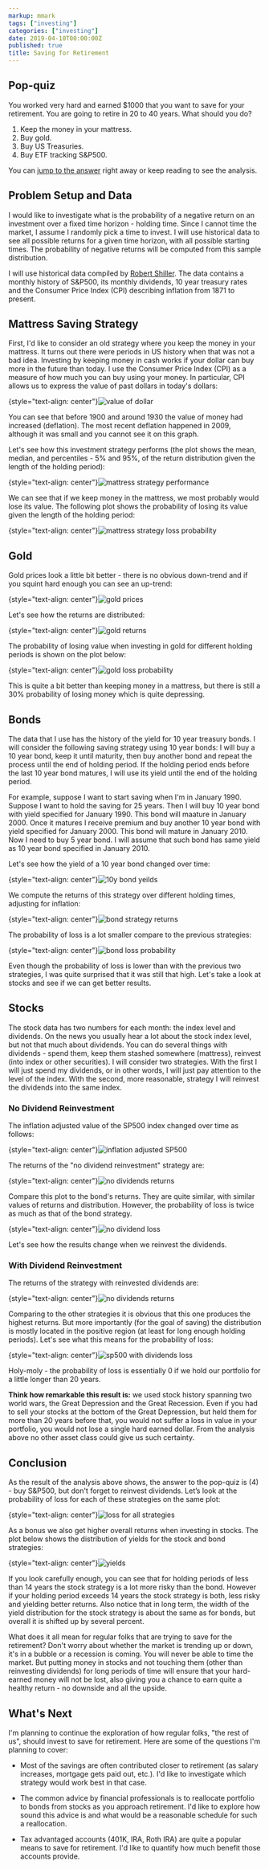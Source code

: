 ```yaml
---
markup: mmark
tags: ["investing"]
categories: ["investing"]
date: 2019-04-10T00:00:00Z
published: true
title: Saving for Retirement
---
```


## Pop-quiz

You worked very hard and earned $1000 that you want to save for your retirement. 
You are going to retire in 20 to 40 years. What should you do?

1) Keep the money in your mattress.
2) Buy gold.
3) Buy US Treasuries.
4) Buy ETF tracking S&P500.

You can [jump to the answer](#conclusion) right away or keep reading to see the 
analysis.

## Problem Setup and Data

I would like to investigate what is the probability of a negative return on 
an investment over a fixed time horizon - holding time. Since I cannot time the 
market, I assume I randomly pick a time to invest. I will use historical data to 
see all possible returns for a given time horizon, with all possible starting 
times. The probability of negative returns will be computed from this sample 
distribution.

I will use historical data compiled by [Robert Shiller](http://www.econ.yale.edu/~shiller/data.htm).
The data contains a monthly history of S&P500, its monthly dividends, 10 year
treasury rates and the Consumer Price Index (CPI) describing inflation
from 1871 to present.

## Mattress Saving Strategy

First, I'd like to consider an old strategy where you keep the money in your 
mattress. It turns out there were periods in US history when that was not a bad 
idea. Investing by keeping money in cash works if your dollar can buy more in
the future than today. I use the Consumer Price Index (CPI) as a measure of how 
much you can buy using your money. In particular, CPI allows us to express the
value of past dollars in today's dollars:

{style="text-align: center"}![value of dollar](/images/dollar.png)

You can see that before 1900 and around 1930 the value of money had increased 
(deflation). The most recent deflation happened in 2009, although it was small 
and you cannot see it on this graph. 

Let's see how this investment strategy performs (the plot shows the mean, median,
and percentiles - 5% and 95%, of the return distribution given the length of the
holding period):

{style="text-align: center"}![mattress strategy performance](/images/mattress.png)

We can see that if we keep money in the mattress, we most probably would lose 
its value. The following plot shows the probability of losing its value given
the length of the holding period:

{style="text-align: center"}![mattress strategy loss probability](/images/p-mattress.png)

## Gold

Gold prices look a little bit better - there is no obvious down-trend and if you 
squint hard enough you can see an up-trend:

{style="text-align: center"}![gold prices](/images/gold-history.png)

Let's see how the returns are distributed:

{style="text-align: center"}![gold returns](/images/gold-rets.png)

The probability of losing value when investing in gold for different holding 
periods is shown on the plot below:

{style="text-align: center"}![gold loss probability](/images/gold-loss.png)

This is quite a bit better than keeping money in a mattress, but there is still 
a 30% probability of losing money which is quite depressing.

## Bonds

The data that I use has the history of the yield for 10 year treasury bonds. I
will consider the following saving strategy using 10 year bonds: I will buy
a 10 year bond, keep it until maturity, then buy another bond and repeat the
process until the end of holding period. If the holding period ends before the 
last 10 year bond matures, I will use its yield until the end of the holding 
period.

For example, suppose I want to start saving when I'm in January 1990. Suppose
I want to hold the saving for 25 years. Then I will buy 10 year bond with yield
specified for January 1990. This bond will maature in January 2000. Once it 
matures I receive premium and buy another 10 year bond with yield specified for
January 2000. This bond will mature in January 2010. Now I need to buy 5 year 
bond. I will assume that such bond has same yield as 10 year bond specified in
January 2010. 

Let's see how the yield of a 10 year bond changed over time:

{style="text-align: center"}![10y bond yeilds](/images/bond-hist.png)

We compute the returns of this strategy over different holding times, adjusting
for inflation:

{style="text-align: center"}![bond strategy returns](/images/bond-rets.png)

The probability of loss is a lot smaller compare to the previous strategies:

{style="text-align: center"}![bond loss probability](/images/bond-loss.png)

Even though the probability of loss is lower than with the previous two 
strategies, I was quite surprised that it was still that high. Let's take a
look at stocks and see if we can get better results.

## Stocks

The stock data has two numbers for each month: the index level and dividends.
On the news you usually hear a lot about the stock index level, but not that 
much about dividends. You can do several things with dividends - spend them, 
keep them stashed somewhere (mattress), reinvest (into index or other securities).
I will consider two strategies. With the first I will just spend my dividends, 
or in other words, I will just pay attention to the level of the index. With the 
second, more reasonable, strategy I will reinvest the dividends into the same 
index.

### No Dividend Reinvestment

The inflation adjusted value of the SP500 index changed over time as follows:

{style="text-align: center"}![inflation adjusted SP500](/images/sp500.png)

The returns of the "no dividend reinvestment" strategy are:

{style="text-align: center"}![no dividends returns](/images/sp500-nd-rets.png)

Compare this plot to the bond's returns. They are quite similar, with similar
values of returns and distribution. However, the probability of loss is twice
as much as that of the bond strategy.

{style="text-align: center"}![no dividend loss](/images/sp500-nd-loss.png)

Let's see how the results change when we reinvest the dividends.

### With Dividend Reinvestment

The returns of the strategy with reinvested dividends are:

{style="text-align: center"}![no dividends returns](/images/sp500-rets.png)

Comparing to the other strategies it is obvious that this one produces the 
highest returns. But more importantly (for the goal of saving) the distribution
is mostly located in the positive region (at least for long enough holding 
periods). Let's see what this means for the probability of loss:

{style="text-align: center"}![sp500 with dividends loss](/images/sp500-loss.png)

Holy-moly - the probability of loss is essentially 0 if we hold our portfolio
for a little longer than 20 years.

**Think how remarkable this result is:** we used stock history spanning
two world wars, the Great Depression and the Great Recession. Even if you had to 
sell your stocks at the bottom of the Great Depression, but held them for more 
than 20 years before that, you would not suffer a loss in value in your 
portfolio, you would not lose a single hard earned dollar. From the analysis 
above no other asset class could give us such certainty.

## Conclusion

As the result of the analysis above shows, the answer to the pop-quiz is (4) - 
buy S&P500, but don't forget to reinvest dividends. Let’s look at the 
probability of loss for each of these strategies on the same plot:

{style="text-align: center"}![loss for all strategies](/images/loss.png)

As a bonus we also get higher overall returns when investing in stocks. The
plot below shows the distribution of yields for the stock and bond strategies:

{style="text-align: center"}![yields](/images/yields.png)

If you look carefully enough, you can see that for holding periods of less than 
14 years the stock strategy is a lot more risky than the bond. However if your 
holding period exceeds 14 years the stock strategy is both, less risky and
yielding better returns. Also notice that in long term, the width of the yield
distribution for the stock strategy is about the same as for bonds, but overall
it is shifted up by several percent.

What does it all mean for regular folks that are trying to save for the 
retirement? Don't worry about whether the market is trending up or down, it's in 
a bubble or a recession is coming. You will never be able to time the market. 
But putting money in stocks and not touching them (other than reinvesting 
dividends) for long periods of time will ensure that your hard-earned money will
not be lost, also giving you a chance to earn quite a healthy return - no downside 
and all the upside.

## What's Next

I'm planning to continue the exploration of how regular folks, "the rest of us", 
should invest to save for retirement. Here are some of the questions I'm 
planning to cover:

* Most of the savings are often contributed closer to retirement (as salary
increases, mortgage gets paid out, etc.). I'd like to investigate
which strategy would work best in that case.

* The common advice by financial professionals is to reallocate portfolio
to bonds from stocks as you approach retirement. I'd like to explore how sound 
this advice is and what would be a reasonable schedule for such a reallocation.

* Tax advantaged accounts (401K, IRA, Roth IRA) are quite a popular means to
save for retirement. I'd like to quantify how much benefit those accounts
provide.

